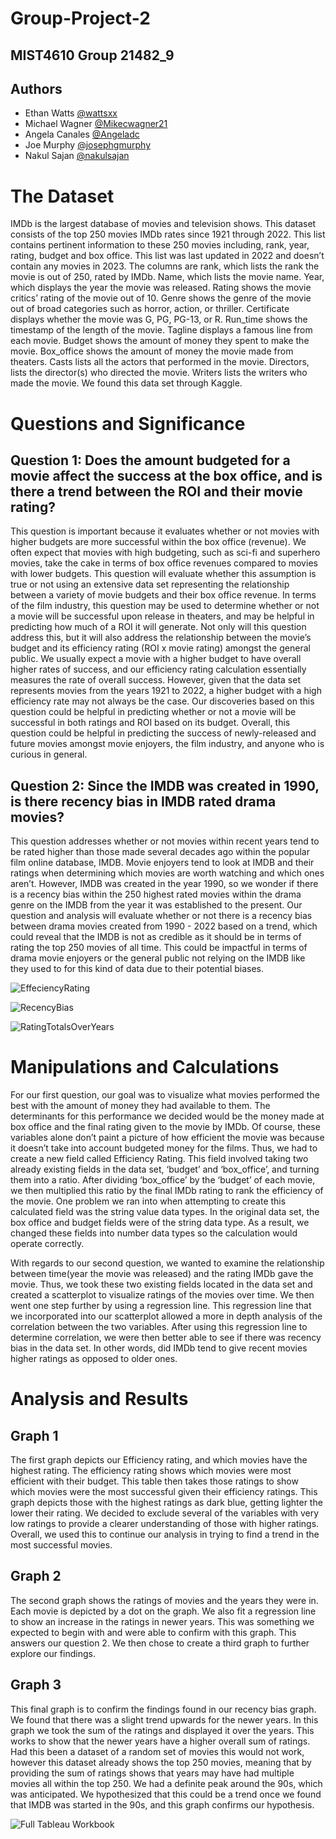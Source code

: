 # Group-Project-2

## MIST4610 Group 21482_9



## Authors

- Ethan Watts      [@wattsxx](https://www.github.com/wattsxx)
- Michael Wagner   [@Mikecwagner21](https://www.github.com/Mikecwagner21)
- Angela Canales   [@Angeladc](https://www.github.com/Angeladc)
- Joe Murphy       [@josephgmurphy](https://www.github.com/josephgmurphy)
- Nakul Sajan      [@nakulsajan](https://www.github.com/nakulsajan)


# The Dataset

IMDb is the largest database of movies and television shows. This dataset consists of the top 250 movies IMDb rates since 1921 through 2022. This list contains pertinent information to these 250 movies including, rank, year, rating, budget and box office. This list was last updated in 2022 and doesn’t contain any movies in 2023. The columns are rank, which lists the rank the movie is out of 250, rated by IMDb. Name, which lists the movie name. Year, which displays the year the movie was released. Rating shows the movie critics’ rating of the movie out of 10. Genre shows the genre of the movie out of broad categories such as horror, action, or thriller. Certificate displays whether the movie was G, PG, PG-13, or R. Run_time shows the timestamp of the length of the movie. Tagline displays a famous line from each movie. Budget shows the amount of money they spent to make the movie. Box_office shows the amount of money the movie made from theaters. Casts lists all the actors that performed in the movie. Directors, lists the director(s) who directed the movie. Writers lists the writers who made the movie. We found this data set through Kaggle.

# Questions and Significance

## Question 1: Does the amount budgeted for a movie affect the success at the box office, and is there a trend between the ROI and their movie rating?

 This question is important because it evaluates whether or not movies with higher budgets are more successful within the box office (revenue). We often expect that movies with high budgeting, such as sci-fi and superhero movies, take the cake in terms of box office revenues compared to movies with lower budgets. This question will evaluate whether this assumption is true or not using an extensive data set representing the relationship between a variety of movie budgets and their box office revenue. In terms of the film industry, this question may be used to determine whether or not a movie will be successful upon release in theaters, and may be helpful in predicting how much of a ROI it will generate. Not only will this question address this, but it will also address the relationship between the movie’s budget and its efficiency rating (ROI x movie rating) amongst the general public. We usually expect a movie with a higher budget to have overall higher rates of success, and our efficiency rating calculation essentially measures the rate of overall success. However, given that the data set represents movies from the years 1921 to 2022, a higher budget with a high efficiency rate may not always be the case. Our discoveries based on this question could be helpful in predicting whether or not a movie will be successful in both ratings and ROI based on its budget. Overall, this question could be helpful in predicting the success of newly-released and future movies amongst movie enjoyers, the film industry, and anyone who is curious in general. 

## Question 2: Since the IMDB was created in 1990, is there recency bias in IMDB rated drama movies?

This question addresses whether or not movies within recent years tend to be rated higher than those made several decades ago within the popular film online database, IMDB. Movie enjoyers tend to look at IMDB and their ratings when determining which movies are worth watching and which ones aren’t. However, IMDB was created in the year 1990, so we wonder if there is a recency bias within the 250 highest rated movies within the drama genre on the IMDB from the year it was established to the present. Our question and analysis will evaluate whether or not there is a recency bias between drama movies created from 1990 - 2022 based on a trend, which could reveal that the IMDB is not as credible as it should be in terms of rating the top 250 movies of all time. This could be impactful in terms of drama movie enjoyers or the general public not relying on the IMDB like they used to for this kind of data due to their potential biases. 

![EffeciencyRating](https://github.com/wattsxx/GroupProject2-TableauGraphs/blob/main/Screenshot%202023-04-28%20160049.png)

![RecencyBias](https://github.com/wattsxx/GroupProject2-TableauGraphs/blob/main/Screenshot%202023-04-28%20160652.png)

![RatingTotalsOverYears](https://github.com/wattsxx/GroupProject2-TableauGraphs/blob/main/Screenshot%202023-04-28%20162525.png)

# Manipulations and Calculations
For our first question, our goal was to visualize what movies performed the best with the amount of money they had available to them. The determinants for this performance we decided would be the money made at box office and the final rating given to the movie by IMDb. Of course, these variables alone don’t paint a picture of how efficient the movie was because it doesn’t take into account budgeted money for the films. Thus, we had to create a new field called Efficiency Rating. This field involved taking two already existing fields in the data set, ‘budget’ and ‘box_office’, and turning them into a ratio. After dividing ‘box_office’ by the ‘budget’ of each movie, we then multiplied this ratio by the final IMDb rating to rank the efficiency of the movie. One problem we ran into when attempting to create this calculated field was the string value data types. In the original data set, the box office and budget fields were of the string data type. As a result, we changed these fields into number data types so the calculation would operate correctly.

With regards to our second question, we wanted to examine the relationship between time(year the movie was released) and the rating IMDb gave the movie. Thus, we took these two existing fields located in the data set and created a scatterplot to visualize ratings of the movies over time. We then went one step further by using a regression line. This regression line that we incorporated into our scatterplot allowed a more in depth analysis of the correlation between the two variables. After using this regression line to determine correlation, we were then better able to see if there was recency bias in the data set. In other words, did IMDb tend to give recent movies higher ratings as opposed to older ones.

# Analysis and Results
## Graph 1
The first graph depicts our Efficiency rating, and which movies have the highest rating. The efficiency rating shows which movies were most efficient with their budget. This table then takes those ratings to show which movies were the most successful given their efficiency ratings. This graph depicts those with the highest ratings as dark blue, getting lighter the lower their rating. We decided to exclude several of the variables with very low ratings to provide a clearer understanding of those with higher ratings. Overall, we used this to continue our analysis in trying to find a trend in the most successful movies. 

## Graph 2
The second graph shows the ratings of movies and the years they were in. Each movie is depicted by a dot on the graph. We also fit a regression line to show an increase in the ratings in newer years. This was something we expected to begin with and were able to confirm with this graph. This answers our question 2. We then chose to create a third graph to further explore our findings. 

## Graph 3
This final graph is to confirm the findings found in our recency bias graph. We found that there was a slight trend upwards for the newer years. In this graph we took the sum of the ratings and displayed it over the years. This works to show that the newer years have a higher overall sum of ratings. Had this been a dataset of a random set of movies this would not work, however this dataset already shows the top 250 movies, meaning that by providing the sum of ratings shows that years may have had multiple movies all within the top 250. We had a definite peak around the 90s, which was anticipated. We hypothesized that this could be a trend once we found that IMDB was started in the 90s, and this graph confirms our hypothesis.


![Full Tableau Workbook](https://github.com/wattsxx/Tableau-GroupProject2-Workbook/blob/main/MIST%20Tableau%20project.twb)
